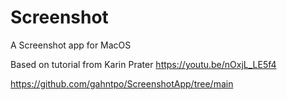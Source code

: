 # Screenshot

A Screenshot app for MacOS

Based on tutorial from Karin Prater
https://youtu.be/nOxjL_LE5f4

https://github.com/gahntpo/ScreenshotApp/tree/main
